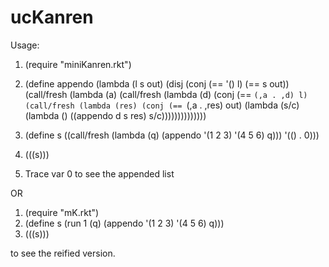 # ucKanren

Usage:

1. (require "miniKanren.rkt")
2. (define appendo
  (lambda (l s out)
    (disj
      (conj (== '() l) (== s out))
      (call/fresh
        (lambda (a)
          (call/fresh
            (lambda (d)
              (conj
                (== `(,a . ,d) l)
                (call/fresh
                  (lambda (res)
                    (conj
                      (== `(,a . ,res) out)
                      (lambda (s/c)
                        (lambda ()
                          ((appendo d s res) s/c))))))))))))))

3. (define s ((call/fresh (lambda (q) (appendo '(1 2 3) '(4 5 6) q))) '(() . 0)))
4. (((s)))
5. Trace var 0 to see the appended list



OR



1. (require "mK.rkt")
2. (define s (run 1 (q) (appendo '(1 2 3) '(4 5 6) q)))
3. (((s)))

to see the reified version.
